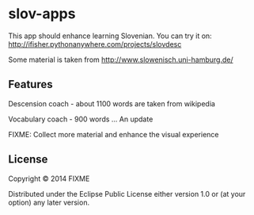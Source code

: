 # slov-apps
This app should enhance learning Slovenian.
You can try it on: http://ifisher.pythonanywhere.com/projects/slovdesc

Some material is taken from http://www.slowenisch.uni-hamburg.de/
## Features
Descension coach - about 1100 words are taken from wikipedia

Vocabulary coach - 900 words
...
An update

FIXME:
Collect more material and enhance the visual experience

## License

Copyright © 2014 FIXME

Distributed under the Eclipse Public License either version 1.0 or (at
your option) any later version.
